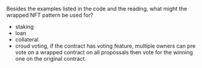 Besides the examples listed in the code and the reading, what might the wrapped NFT pattern be used for?

- staking
- loan
- collateral
- croud voting, if the contract has voting feature, multiple owners can pre vote on a wrapped contract on all propossals then vote for the winning one on the original contract.
